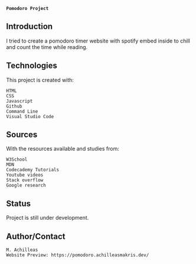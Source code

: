 ﻿**`﻿Pomodoro Project`**


## Introduction

I tried to create a pomodoro timer website with spotify embed inside to chill and count the time while reading.


## Technologies

This project is created with:

    HTML
    CSS
    Javascript
    Github
    Command Line
    Visual Studio Code

## Sources

With the resources available and studies from:

    W3School
    MDN
    Codecademy Tutorials
    Youtube videos
    Stack overflow
    Google research
    

## Status

Project is still under development.

## Author/Contact

    M. Achilleas
    Website Preview: https://pomodoro.achilleasmakris.dev/
    

